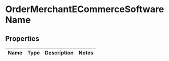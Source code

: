 
# OrderMerchantECommerceSoftwareName

## Properties
Name | Type | Description | Notes
------------ | ------------- | ------------- | -------------



